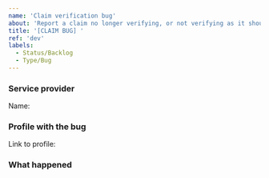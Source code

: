```yaml
---
name: 'Claim verification bug'
about: 'Report a claim no longer verifying, or not verifying as it should'
title: '[CLAIM BUG] '
ref: 'dev'
labels:
  - Status/Backlog
  - Type/Bug
---
```


### Service provider

Name: 

### Profile with the bug

<!-- Optional: only if you're willing to share your profile -->
Link to profile:

### What happened


